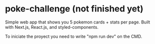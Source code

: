 # poke-challenge (not finished yet)
Simple web app that shows you 5 pokemon cards + stats per page. 
Built with Next.js, React.js, and styled-components. 

To iniciate the proyect you need to write "npm run dev" on the CMD.
